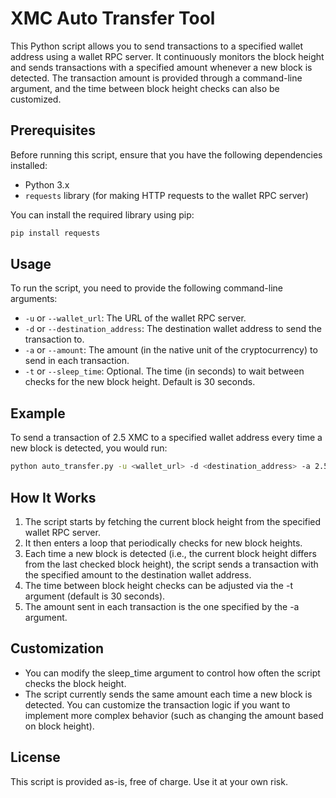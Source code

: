 # XMC Auto Transfer Tool

This Python script allows you to send transactions to a specified wallet address using a wallet RPC server. It continuously monitors the block height and sends transactions with a specified amount whenever a new block is detected. The transaction amount is provided through a command-line argument, and the time between block height checks can also be customized.

## Prerequisites

Before running this script, ensure that you have the following dependencies installed:

- Python 3.x
- `requests` library (for making HTTP requests to the wallet RPC server)

You can install the required library using pip:

```bash
pip install requests
```

## Usage
To run the script, you need to provide the following command-line arguments:

* `-u` or `--wallet_url`: The URL of the wallet RPC server.
* `-d` or `--destination_address`: The destination wallet address to send the transaction to.
* `-a` or `--amount`: The amount (in the native unit of the cryptocurrency) to send in each transaction.
* `-t` or `--sleep_time`: Optional. The time (in seconds) to wait between checks for the new block height. Default is 30 seconds.

## Example
To send a transaction of 2.5 XMC to a specified wallet address every time a new block is detected, you would run:

```bash
python auto_transfer.py -u <wallet_url> -d <destination_address> -a 2.5 -t 30
```

## How It Works
1. The script starts by fetching the current block height from the specified wallet RPC server.
2. It then enters a loop that periodically checks for new block heights.
3. Each time a new block is detected (i.e., the current block height differs from the last checked block height), the script sends a transaction with the specified amount to the destination wallet address.
4. The time between block height checks can be adjusted via the -t argument (default is 30 seconds).
5. The amount sent in each transaction is the one specified by the -a argument.


## Customization
* You can modify the sleep_time argument to control how often the script checks the block height.
* The script currently sends the same amount each time a new block is detected. You can customize the transaction logic if you want to implement more complex behavior (such as changing the amount based on block height).

## License
This script is provided as-is, free of charge. Use it at your own risk.
